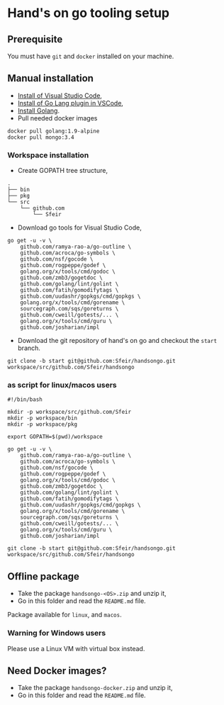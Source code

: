 # Hand's on go tooling setup

## Prerequisite

You must have `git` and `docker` installed on your machine.

## Manual installation

* [Install of Visual Studio Code](https://code.visualstudio.com/),
* [Install of Go Lang plugin in VSCode](https://marketplace.visualstudio.com/items?itemName=lukehoban.Go),
* [Install Golang](https://golang.org/doc/install).
* Pull needed docker images

```
docker pull golang:1.9-alpine
docker pull mongo:3.4
```

### Workspace installation

* Create GOPATH tree structure,

```
.
├── bin
├── pkg
└── src
    └── github.com
        └── Sfeir
```

* Download go tools for Visual Studio Code,

```
go get -u -v \
    github.com/ramya-rao-a/go-outline \
    github.com/acroca/go-symbols \
    github.com/nsf/gocode \
    github.com/rogpeppe/godef \
    golang.org/x/tools/cmd/godoc \
    github.com/zmb3/gogetdoc \
    github.com/golang/lint/golint \
    github.com/fatih/gomodifytags \
    github.com/uudashr/gopkgs/cmd/gopkgs \
    golang.org/x/tools/cmd/gorename \
    sourcegraph.com/sqs/goreturns \
    github.com/cweill/gotests/... \
    golang.org/x/tools/cmd/guru \
    github.com/josharian/impl
```

* Download the git repository of hand's on go and checkout the `start` branch.

```
git clone -b start git@github.com:Sfeir/handsongo.git workspace/src/github.com/Sfeir/handsongo
```

### as script for linux/macos users

```
#!/bin/bash

mkdir -p workspace/src/github.com/Sfeir
mkdir -p workspace/bin
mkdir -p workspace/pkg

export GOPATH=$(pwd)/workspace

go get -u -v \
    github.com/ramya-rao-a/go-outline \
    github.com/acroca/go-symbols \
    github.com/nsf/gocode \
    github.com/rogpeppe/godef \
    golang.org/x/tools/cmd/godoc \
    github.com/zmb3/gogetdoc \
    github.com/golang/lint/golint \
    github.com/fatih/gomodifytags \
    github.com/uudashr/gopkgs/cmd/gopkgs \
    golang.org/x/tools/cmd/gorename \
    sourcegraph.com/sqs/goreturns \
    github.com/cweill/gotests/... \
    golang.org/x/tools/cmd/guru \
    github.com/josharian/impl

git clone -b start git@github.com:Sfeir/handsongo.git workspace/src/github.com/Sfeir/handsongo
```

## Offline package

* Take the package `handsongo-<OS>.zip` and unzip it,
* Go in this folder and read the `README.md` file.

Package available for `linux`, and `macos`.

### Warning for Windows users

Please use a Linux VM with virtual box instead.

## Need Docker images?

* Take the package `handsongo-docker.zip` and unzip it,
* Go in this folder and read the `README.md` file.
